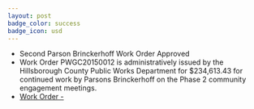 ```yaml
---
layout: post
badge_color: success
badge_icon: usd
---
```


* Second Parson Brinckerhoff Work Order Approved 
* Work Order PWGC20150012 is administratively issued by the Hillsborough County Public Works Department for $234,613.43 for continued work by Parsons Brinckerhoff on the Phase 2 community engagement meetings.
* [Work Order -](http://www.hillsboroughcounty.org/DocumentCenter/View/16762  )
